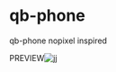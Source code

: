 # qb-phone
  qb-phone nopixel inspired
 
 PREVIEW![jj](https://user-images.githubusercontent.com/89445989/160038816-b246953f-825a-4aff-9463-f31f0c4e4506.png)
